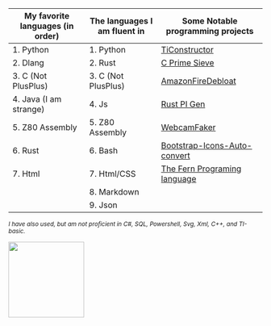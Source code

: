 |    My favorite languages (in order)  | The languages I am fluent in |            Some Notable programming projects                    |
|--------------------------------------|------------------------------|-----------------------------------------------------------------|
| 1. Python                            | 1. Python                    |<a href="//github.com/HeronErin/TiConstructor">TiConstructor</a> |
| 2. Dlang                             | 2. Rust                      |<a href="//github.com/HeronErin/C-prime-sieve">C Prime Sieve</a> |
| 3. C  (Not PlusPlus)                 | 3. C  (Not PlusPlus)         |<a href="//github.com/HeronErin/AmazonFireDebloat">AmazonFireDebloat</a> |
| 4. Java (I am strange)               | 4. Js                        |<a href="//github.com/HeronErin/quick-pi-gen">Rust PI Gen</a>    |
| 5. Z80 Assembly                      | 5. Z80 Assembly              |<a href="//github.com/HeronErin/webcamfaker">WebcamFaker</a>     |
| 6. Rust                              | 6. Bash                      |<a href="//github.com/HeronErin/Bootstrap-Icons-Auto-convert">Bootstrap-Icons-Auto-convert</a>     |
| 7. Html                              | 7. Html/CSS                  |<a href="//github.com/cetio/fern">The Fern Programing language</a>|
|                                      | 8. Markdown                  |
|                                      | 9. Json                      |

<sup><i>
I have also used, but am not proficient in C#, SQL, Powershell, Svg, Xml, C++, and TI-basic.
</i></sup>

<img
  height="150"
  src="https://github-readme-stats.vercel.app/api?username=HeronErin&count_private=true&show_icons=true&custom_title=HeronErin'%20Github%20Status&hide=issues&theme=vision-friendly-dark"
/>
